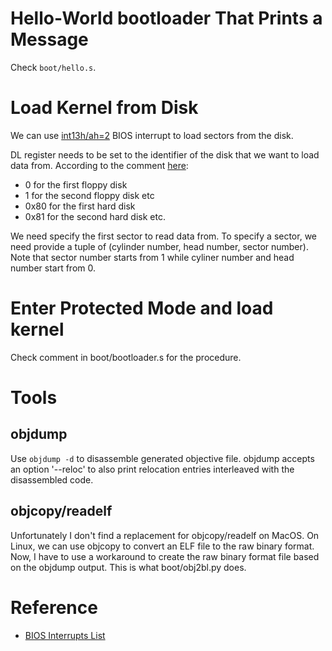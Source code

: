 # Hello-World bootloader That Prints a Message
Check `boot/hello.s`.

# Load Kernel from Disk
We can use [int13h/ah=2](http://www.ablmcc.edu.hk/~scy/CIT/8086_bios_and_dos_interrupts.htm#int13h_02h) BIOS interrupt to load sectors from the disk.

DL register needs to be set to the identifier of the disk that we want to load data from. According to the comment [here](https://github.com/cfenollosa/os-tutorial/blob/master/07-bootsector-disk/boot_sect_disk.asm#L15):

- 0 for the first floppy disk
- 1 for the second floppy disk etc
- 0x80 for the first hard disk
- 0x81 for the second hard disk etc.

We need specify the first sector to read data from. To specify a sector, we need provide a tuple of (cylinder number, head number, sector number). Note that sector number starts from 1 while cyliner number and head number start from 0.

# Enter Protected Mode and load kernel
Check comment in boot/bootloader.s for the procedure.

# Tools
## objdump
Use `objdump -d` to disassemble generated objective file. objdump accepts an option '--reloc' to also print relocation entries interleaved with the disassembled code.

## objcopy/readelf
Unfortunately I don't find a replacement for objcopy/readelf on MacOS. On Linux, we can use objcopy to convert an ELF file to the raw binary format. Now, I have to use a workaround to create the raw binary format file based on the objdump output. This is what boot/obj2bl.py does.

# Reference
- [BIOS Interrupts List](http://www.ablmcc.edu.hk/~scy/CIT/8086_bios_and_dos_interrupts.htm)
